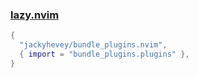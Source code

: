 ### [lazy.nvim](https://github.com/folke/lazy.nvim)

```lua
{
  "jackyhevey/bundle_plugins.nvim",
  { import = "bundle_plugins.plugins" },
}
```
